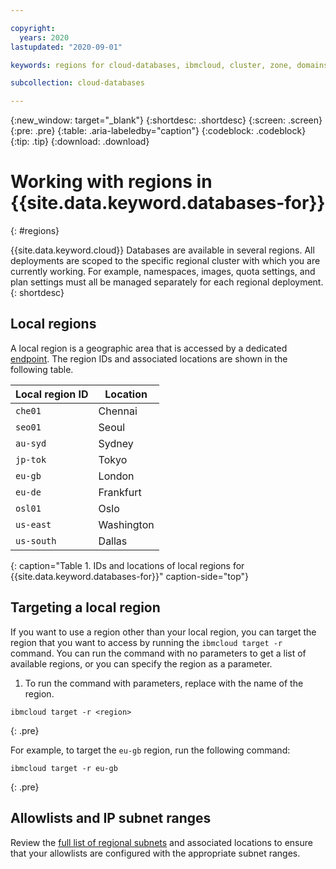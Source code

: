 ```yaml
---

copyright:
  years: 2020
lastupdated: "2020-09-01"

keywords: regions for cloud-databases, ibmcloud, cluster, zone, domains

subcollection: cloud-databases

---
```


{:new_window: target="_blank"}
{:shortdesc: .shortdesc}
{:screen: .screen}
{:pre: .pre}
{:table: .aria-labeledby="caption"}
{:codeblock: .codeblock}
{:tip: .tip}
{:download: .download}

# Working with regions in {{site.data.keyword.databases-for}}   
{: #regions}
 
{{site.data.keyword.cloud}} Databases are available in several regions. All deployments are scoped to the specific regional cluster with which you are currently working. For example, namespaces, images, quota settings, and plan settings must all be managed separately for each regional deployment.
{: shortdesc}

## Local regions

A local region is a geographic area that is accessed by a dedicated [endpoint](/docs/cloud-databases?topic=cloud-databases-service-endpoints). 
The region IDs and associated locations are shown in the following table.

|Local region ID | Location |
|--------|--------|
| `che01`	|  Chennai |
| `seo01`	|  Seoul |
| `au-syd` | Sydney |
| `jp-tok`	| Tokyo |
| `eu-gb` | London |
| `eu-de`	| Frankfurt |
| `osl01`	| Oslo |
| `us-east`	| Washington |
| `us-south`	| Dallas |
{: caption="Table 1. IDs and locations of local regions for {{site.data.keyword.databases-for}}" caption-side="top"}

## Targeting a local region

If you want to use a region other than your local region, you can target the region that you want to access by running the `ibmcloud target -r` command. You can run the command with no parameters to get a list of available regions, or you can specify the region as a parameter.

1. To run the command with parameters, replace <region> with the name of the region.
```
ibmcloud target -r <region>
```
{: .pre}

For example, to target the `eu-gb` region, run the following command:
```
ibmcloud target -r eu-gb
```
{: .pre}


## Allowlists and IP subnet ranges

Review the [full list of regional subnets](/docs/cloud-databases?topic=cloud-databases-allowlisting#allowlisting-cloud-databases-in-your-environment) and associated locations to ensure that your allowlists are configured with the appropriate subnet ranges. 

